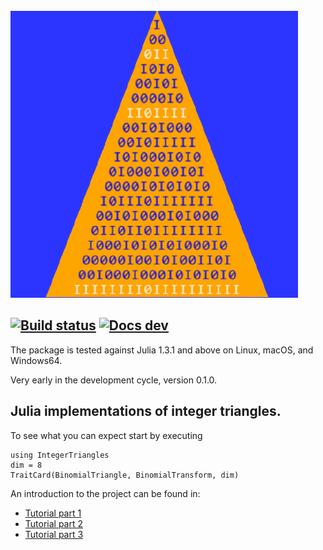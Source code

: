 <img src="https://github.com/OpenLibMathSeq/IntegerTriangles.jl/blob/master/docs/src/TrianglesLogo.png">

[![Build status](https://travis-ci.org/OpenLibMathSeq/IntegerTriangles.jl.svg?branch=master)](https://travis-ci.org/OpenLibMathSeq/IntegerTriangles.jl)
[![Docs dev](https://img.shields.io/badge/docs-dev-blue.svg)](https://openlibmathseq.github.io/IntegerTriangles.jl/dev)
--

The package is tested against Julia 1.3.1 and above on Linux, macOS, and Windows64.

Very early in the development cycle, version 0.1.0.

## Julia implementations of integer triangles.

To see what you can expect start by executing

    using IntegerTriangles
    dim = 8
    TraitCard(BinomialTriangle, BinomialTransform, dim)


An introduction to the project can be found in:

* [Tutorial part 1](http://luschny.de/julia/triangles/TutorialTrianglesPart1.html)
* [Tutorial part 2](http://luschny.de/julia/triangles/TutorialTrianglesPart2.html)
* [Tutorial part 3](http://luschny.de/julia/triangles/TutorialTrianglesPart3.html)
